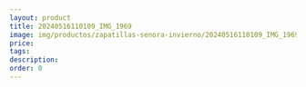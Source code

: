 ```yaml
---
layout: product
title: 20240516110109_IMG_1969
image: img/productos/zapatillas-senora-invierno/20240516110109_IMG_1969.webp
price: 
tags: 
description: 
order: 0
---
```


